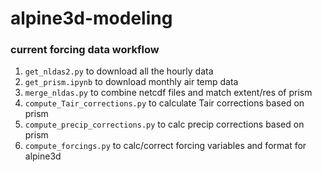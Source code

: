 # alpine3d-modeling

### current forcing data workflow
 1. `get_nldas2.py` to download all the hourly data
 1. `get_prism.ipynb` to download monthly air temp data
 1. `merge_nldas.py` to combine netcdf files and match extent/res of prism
 1. `compute_Tair_corrections.py` to calculate Tair corrections based on prism
 1. `compute_precip_corrections.py` to calc precip corrections based on prism 
 1. `compute_forcings.py` to calc/correct forcing variables and format for alpine3d
